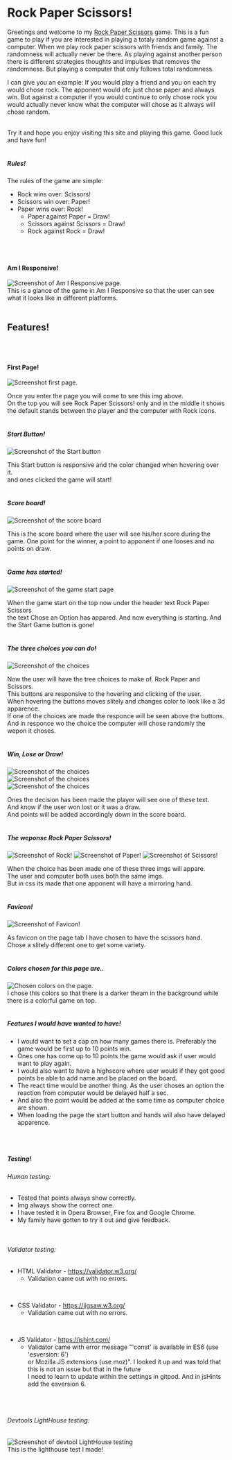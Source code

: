 # Rock Paper Scissors!

Greetings and welcome to my [Rock Paper Scissors](https://miswaq.github.io/rock-paper-scissors/) game.
This is a fun game to play if you are interested in playing
a totaly random game against a computer.
When we play rock paper scissors with friends and family.
The randomness will actually never be there.
As playing against another person there is different strategies
thoughts and impulses that removes the randomness.
But playing a computer that only follows total randomness.

I can give you an example:
If you would play a friend and you on each try would chose rock.
The apponent would ofc just chose paper and always win.
But against a computer if you would continue to only chose rock
you would actually never know what the computer will chose as it
always will chose random.
<br>
<br>

Try it and hope you enjoy visiting this site and playing this game.
Good luck and have fun!
<br>
<br>

##### Rules!
The rules of the game are simple:
- Rock wins over: Scissors!
- Scissors win over: Paper!
- Paper wins over: Rock!
  - Paper against Paper = Draw!
  - Scissors against Scissors = Draw!
  - Rock against Rock = Draw!
<br>
<br>

#### Am I Responsive!
![Screenshot of Am I Responsive page.](/assets/images/readmimg/amiresponsive.png)
<br>
This is a glance of the game in Am I Responsive so that the user can see what it looks like in different platforms.
<br>
<br>

## Features!
<br>
<br>

#### First Page!
![Screenshot first page.](/assets/images/readmimg/startpage.png)
<br>

Once you enter the page you will come to see this img above.
<br>
On the top you will see Rock Paper Scissors! only and in the middle it shows <br> the default stands between the player and the computer with Rock icons.
<br>
<br>

##### Start Button!

![Screenshot of the Start button](/assets/images/readmimg/startbutton.png)
<br>

This Start button is responsive and the color changed when hovering over it.<br>
and ones clicked the game will start!
<br>
<br>

##### Score board!

![Screenshot of the score board](/assets/images/readmimg/score.png)
<br>

This is the score board where the user will see his/her score during the game.
One point for the winner, a point to apponent if one looses and no points on draw.
<br>
<br>

##### Game has started!

![Screenshot of the game start page](/assets/images/readmimg/ingame.png)
<br>

When the game start on the top now under the header text Rock Paper Scissors <br>
the text Chose an Option has appared. And now everything is starting. And the Start Game button is gone!
<br>
<br>

##### The three choices you can do!

![Screenshot of the choices](/assets/images/readmimg/choices.png)
<br>

Now the user will have the tree choices to make of. Rock Paper and Scissors.<br>
This buttons are responsive to the hovering and clicking of the user.<br>
When hovering the buttons moves slitely and changes color to look like a 3d apparence.<br>
If one of the choices are made the responce will be seen above the buttons.<br>
And in responce wo the choice the computer will chose randomly the wepon it choses.
<br>
<br>

##### Win, Lose or Draw!

![Screenshot of the choices](/assets/images/readmimg/win.png)
<br>
![Screenshot of the choices](/assets/images/readmimg/lose.png)
<br>
![Screenshot of the choices](/assets/images/readmimg/draw.png)
<br>

Ones the decision has been made the player will see one of these text.<br>
And know if the user won lost or it was a draw.<br>
And points will be added accordingly down in the score board.
<br>
<br>

##### The weponse Rock Paper Scissors!

![Screenshot of Rock!](/assets/images/rock.png)
![Screenshot of Paper!](/assets/images/paper.png)
![Screenshot of Scissors!](/assets/images/scissors.png)
<br>

When the choice has been made one of these three imgs will appare.<br>
The user and computer both uses both the same imgs.<br>
But in css its made that one apponent will have a mirroring hand.
<br>
<br>

##### Favicon!

![Screenshot of Favicon!](/assets/images/favicon.ico)
<br>

As favicon on the page tab I have chosen to have the scissors hand.<br>
Chose a slitely different one to get some variety.
<br>
<br>

##### Colors chosen for this page are..
![Chosen colors on the page.](/assets/images/readmimg/chosencollor.png)
<br>
I chose this colors so that there is a darker theam in the background while there is a colorful game on top.
<br>
<br>

##### Features I would have wanted to have!
- I would want to set a cap on how many games there is. Preferably the game would be first up to 10 points win.
- Ones one has come up to 10 points the game would ask if user would want to play again.
- I would also want to have a highscore where user would if they got good points be able to add name and be placed on the board.
- The react time would be another thing. As the user choses an option the reaction from computer would be delayed half a sec.
- And also the point would be added at the same time as computer choice are shown.
- When loading the page the start button and hands will also have delayed apparence.
<br>
<br>

##### Testing!
###### Human testing:
- Tested that points always show correctly.
- Img always show the correct one.
- I have tested it in Opera Browser, Fire fox and Google Chrome.
- My family have gotten to try it out and give feedback.
<br>

###### Validator testing:
- HTML Validator - https://validator.w3.org/
    - Validation came out with no errors.
<br>

- CSS Validator - https://jigsaw.w3.org/
    - Validation came out with no errors.
<br>

- JS Validator - https://jshint.com/
    - Validator came with error message "'const' is available in ES6 (use 'esversion: 6')<br>
      or Mozilla JS extensions (use moz)". I looked it up and was told that this is not an issue but that in the future<br>
      I need to learn to update within the settings in gitpod. And in jsHints add the esversion 6.
<br>
<br>

###### Devtools LightHouse testing:
![Screenshot of devtool LightHouse testing](/assets/images/readmimg/lighthouse.png)
<br>
This is the lighthouse test I made!
<br>
<br>


      



